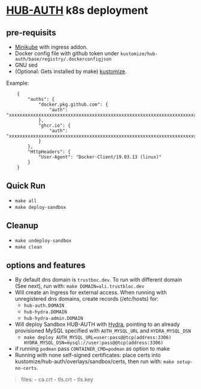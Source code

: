 # [HUB-AUTH](https://github.com/trustbloc/hub-auth) k8s deployment #


## pre-requisits
* [Minikube](https://minikube.sigs.k8s.io/docs/start/) with ingress addon.
* Docker config file with github token under `kustomize/hub-auth/base/registry/.dockerconfigjson`
* GNU sed
* (Optional: Gets installed by make) [kustomize](https://kubectl.docs.kubernetes.io/installation/kustomize/).

Example:

		{
			"auths": {
				"docker.pkg.github.com": {
					"auth": "xxxxxxxxxxxxxxxxxxxxxxxxxxxxxxxxxxxxxxxxxxxxxxxxxxxxxxxxxxxxxxxxxxxxxxxx"
				},
				"ghcr.io": {
					"auth": "xxxxxxxxxxxxxxxxxxxxxxxxxxxxxxxxxxxxxxxxxxxxxxxxxxxxxxxxxxxxxxxxxxxxxxxx"
				}
			},
			"HttpHeaders": {
				"User-Agent": "Docker-Client/19.03.13 (linux)"
			}
		}

## Quick Run
* `make all`
* `make deploy-sandbox`

## Cleanup
* `make undeploy-sandbox`
* `make clean`

## options and features
* By default dns domain is `trustboc.dev`. To run with different domain (See next), run with: `make DOMAIN=ali.trustbloc.dev`
* Will create an Ingress for external access. When running with unregistered dns domains, create records (/etc/hosts) for:
	- `hub-auth.DOMAIN`
	- `hub-hydra.DOMAIN`
	- `hub-hydra-admin.DOMAIN`
* Will deploy Sandbox HUB-AUTH with [Hydra](https://github.com/ory/hydra), pointing to an already provisioned MySQL specified with `AUTH_MYSQL_URL` and `HYDRA_MYSQL_DSN`
	- `make deploy AUTH_MYSQL_URL=user:pass@@tcp(address:3306) HYDRA_MYSQL_DSN=mysql://user:pass@@tcp(address:3306)`
* if running `podman` pass `CONTAINER_CMD=podman` as option to make
* Running with none self-signed certificates: place certs into kustomize/hub-auth/overlays/sandbox/certs, then run with: `make setup-no-certs`.
>files:
	- ca.crt
	- tls.crt
	- tls.key

